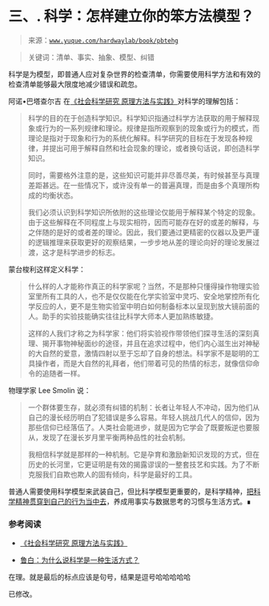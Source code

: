 # 三、\. 科学：怎样建立你的笨方法模型？

> 来源：[`www.yuque.com/hardwaylab/book/pbtehg`](https://www.yuque.com/hardwaylab/book/pbtehg)

> 关键词：清单、事实、抽象、模型、纠错 

科学是为模型，即普通人应对复杂世界的检查清单，你需要使用科学方法和有效的检查清单能够最大限度地减少错误和疏忽。 

阿诺•巴塔查尔吉 在[《社会科学研究 原理方法与实践》](https://www.opentextbooks.org.hk/zh-hant/system/files/export/35/35982/pdf/%E7%A4%BE%E4%BC%9A%E7%A7%91%E5%AD%A6%E7%A0%94%E7%A9%B6_%E5%8E%9F%E7%90%86%E6%96%B9%E6%B3%95%E4%B8%8E%E5%AE%9E%E8%B7%B5_35982.pdf)对科学的理解包括： 

> 科学的目的在于创造科学知识。科学知识指通过科学方法获取的用于解释现象或行为的一系列规律和理论。规律是指所观察到的现象或行为的模式，而理论是指对于现象和行为的系统化解释。科学研究的目标在于发现各种规律，并提出可用于解释自然和社会现象的理论，或者换句话说，即创造科学知识。 
> 
> 同时，需要格外注意的是，这些知识可能并非尽善尽美，有时候甚至与真理差距甚远。在一些情况下，或许没有单一的普遍真理，而是由多个真理所构成的均衡状态。 
> 
> 我们必须认识到科学知识所依附的这些理论仅能用于解释某个特定的现象。由于这些解释在不同程度上与现实相符，因而可能存在好的或差的解释，与之伴随的是好的或者差的理论。因此，我们要通过更精密的仪器以及更严谨的逻辑推理来获取更好的观察结果，一步步地从差的理论向好的理论发展过渡，这才是科学进步的标志。 

蒙台梭利这样定义科学： 

> 什么样的人才能称作真正的科学家呢？当然，不是那种只懂得操作物理实验室里所有工具的人，也不是仅仅能在化学实验室中灵巧、安全地掌控所有化学反应的人，更不是生物实验室中明白如何制备标本以呈现到放大镜前面的人。助手的实验技能确实往往比科学大师本人更加熟练敏捷。 
> 
> 这样的人我们才称之为科学家：他们将实验视作带领他们探寻生活的深刻真理、揭开事物神秘面纱的途径，并且在追求过程中，他们内心滋生出对神秘的大自然的爱意，激情四射以至于忘却了自身的想法。科学家不是聪明的工具操作者，而是大自然的礼拜者，他们带着可见的热情的标志，就像信仰命令的追随者一样。 

物理学家 Lee Smolin 说： 

> 一个群体要生存，就必须有纠错的机制：长者让年轻人不冲动，因为他们从自己的漫长经历明白了犯错误是多么容易。年轻人挑战几代人的信仰，因为那些信仰已经落伍了。人类社会能进步，就是因为它学会了既要叛逆也要服从，发现了在漫长岁月里平衡两种品性的社会机制。 
> 
> 我相信科学就是那样的一种机制。它是孕育和激励新知识发现的方式，但在历史的长河里，它更证明是有效的揭露谬误的一整套技艺和实践。为了不断克服我们自欺也欺人的固有倾向，科学是最好的工具。 

普通人需要使用科学模型来武装自己，但比科学模型更重要的，是科学精神，[把科学精神贯穿到自己的行为当中去](https://www.yuque.com/hardwaylab/book/aoi7ou)，养成用事实与数据思考的习惯与生活方式。∎ 

### 参考阅读

 

+   [《社会科学研究 原理方法与实践》](https://www.opentextbooks.org.hk/zh-hant/system/files/export/35/35982/pdf/%E7%A4%BE%E4%BC%9A%E7%A7%91%E5%AD%A6%E7%A0%94%E7%A9%B6_%E5%8E%9F%E7%90%86%E6%96%B9%E6%B3%95%E4%B8%8E%E5%AE%9E%E8%B7%B5_35982.pdf) 

+   [鲁白：为什么说科学是一种生活方式？](https://mp.weixin.qq.com/s?__biz=MzU2NzA3NDE3Mw==&mid=2247489136&idx=1&sn=38f76636ac8acce9acdaa4978fbc628f&chksm=fca39a62cbd41374aa9e129a9d1693c848496e45406fcf5d112c3e8585a71e6ddd2163b37532&scene=21#wechat_redirect)

在理。就是最后的标点应该是句号，结果是逗号哈哈哈哈哈 

已修改。